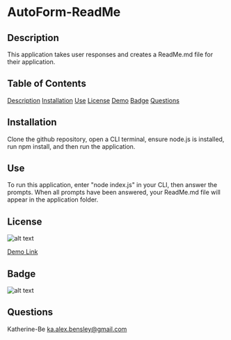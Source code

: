 
# AutoForm-ReadMe

## Description
This application takes user responses and creates a ReadMe.md file for their application.

## Table of Contents

[Description](#description)
[Installation](#installation)
[Use](#use)
[License](#license)
[Demo](#demo)
[Badge](#badge)
[Questions](#questions)
    
## Installation
Clone the github repository, open a CLI terminal, ensure node.js is installed, run npm install, and then run the application. 

## Use
To run this application, enter "node index.js" in your CLI, then answer the prompts. When all prompts have been answered, your ReadMe.md file will appear in the application folder.




## License
![ alt text ](https://img.shields.io/badge/License-None-blue)


[Demo Link](https://drive.google.com/file/d/1wJGLvaESJJCwT0uhG7X_W3oZqtlmaYmL/view?usp=sharing)

## Badge
![ alt text ](https://img.shields.io/badge/Creator-KAT-pink)

## Questions
Katherine-Be
ka.alex.bensley@gmail.com
